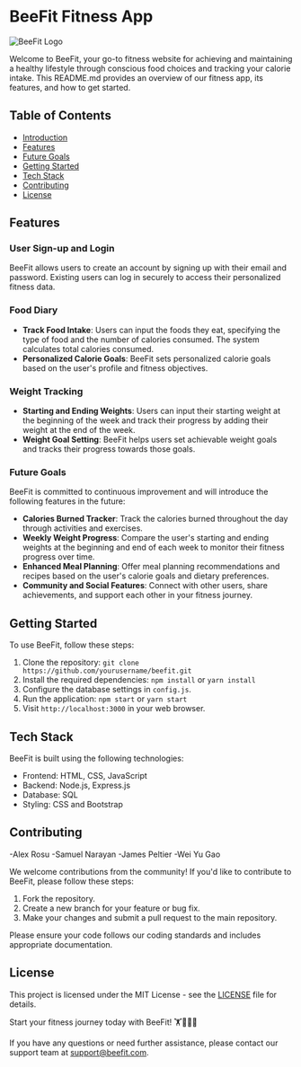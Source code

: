 # BeeFit Fitness App

![BeeFit Logo](your-logo-url.png)

Welcome to BeeFit, your go-to fitness website for achieving and maintaining a healthy lifestyle through conscious food choices and tracking your calorie intake. This README.md provides an overview of our fitness app, its features, and how to get started.

## Table of Contents

- [Introduction](#beefit-fitness-app)
- [Features](#features)
- [Future Goals](#future-goals)
- [Getting Started](#getting-started)
- [Tech Stack](#tech-stack)
- [Contributing](#contributing)
- [License](#license)

## Features

### User Sign-up and Login
BeeFit allows users to create an account by signing up with their email and password. Existing users can log in securely to access their personalized fitness data.

### Food Diary
- **Track Food Intake**: Users can input the foods they eat, specifying the type of food and the number of calories consumed. The system calculates total calories consumed.
- **Personalized Calorie Goals**: BeeFit sets personalized calorie goals based on the user's profile and fitness objectives.

### Weight Tracking
- **Starting and Ending Weights**: Users can input their starting weight at the beginning of the week and track their progress by adding their weight at the end of the week.
- **Weight Goal Setting**: BeeFit helps users set achievable weight goals and tracks their progress towards those goals.

### Future Goals

BeeFit is committed to continuous improvement and will introduce the following features in the future:

- **Calories Burned Tracker**: Track the calories burned throughout the day through activities and exercises.
- **Weekly Weight Progress**: Compare the user's starting and ending weights at the beginning and end of each week to monitor their fitness progress over time.
- **Enhanced Meal Planning**: Offer meal planning recommendations and recipes based on the user's calorie goals and dietary preferences.
- **Community and Social Features**: Connect with other users, share achievements, and support each other in your fitness journey.

## Getting Started

To use BeeFit, follow these steps:

1. Clone the repository: `git clone https://github.com/yourusername/beefit.git`
2. Install the required dependencies: `npm install` or `yarn install`
3. Configure the database settings in `config.js`.
4. Run the application: `npm start` or `yarn start`
5. Visit `http://localhost:3000` in your web browser.

## Tech Stack

BeeFit is built using the following technologies:

- Frontend: HTML, CSS, JavaScript
- Backend: Node.js, Express.js
- Database: SQL
- Styling: CSS and Bootstrap

## Contributing
-Alex Rosu
-Samuel Narayan
-James Peltier
-Wei Yu Gao

We welcome contributions from the community! If you'd like to contribute to BeeFit, please follow these steps:

1. Fork the repository.
2. Create a new branch for your feature or bug fix.
3. Make your changes and submit a pull request to the main repository.

Please ensure your code follows our coding standards and includes appropriate documentation.

## License

This project is licensed under the MIT License - see the [LICENSE](LICENSE) file for details.

Start your fitness journey today with BeeFit! 🏋️🍏💪🥗

If you have any questions or need further assistance, please contact our support team at support@beefit.com.
